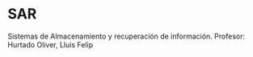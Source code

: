 # SAR
Sistemas de Almacenamiento y recuperación de información. Profesor: Hurtado Oliver, Lluis Felip
